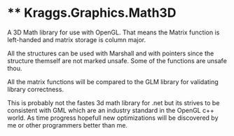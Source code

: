 ** Kraggs.Graphics.Math3D
======================================================================

A 3D Math library for use with OpenGL.
That means the Matrix function is left-handed and 
matrix storage is column major.

All the structures can be used with Marshall and with pointers
since the structure themself are not marked unsafe. Some of the
functions are unsafe thou.

All the matrix functions will be compared to the GLM library 
for validating library correctness.

This is probably not the fastes 3d math library for .net but its 
strives to be consistent with GML which are an industry standard
in the OpenGL c++ world. As time progress hopefull new optimizations
will be discovered by me or other programmers better than me.

